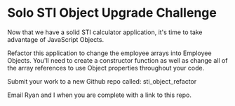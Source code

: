 # Solo STI Object Upgrade Challenge

Now that we have a solid STI calculator application, it's time to take advantage of JavaScript Objects.

Refactor this application to change the employee arrays into Employee Objects. You'll need to create a constructor function as well as change all of the array references to use Object properties throughout your code.

Submit your work to a new Github repo called: sti_object_refactor

Email Ryan and I when you are complete with a link to this repo.